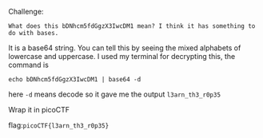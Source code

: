 Challenge:
```
What does this bDNhcm5fdGgzX3IwcDM1 mean? I think it has something to do with bases.
```

It is a base64 string. You can tell this by seeing the mixed alphabets of lowercase and uppercase. I used my terminal for decrypting this, the command is
```
echo bDNhcm5fdGgzX3IwcDM1 | base64 -d
```
here ```-d``` means decode so it gave me the output ```l3arn_th3_r0p35```

Wrap it in picoCTF

flag:```picoCTF{l3arn_th3_r0p35}```
